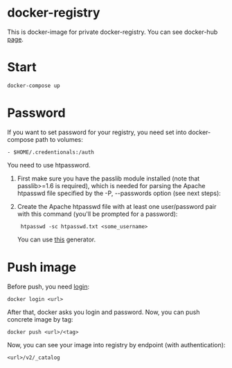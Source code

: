 # docker-registry
This is docker-image for private docker-registry. You can see docker-hub [page](https://hub.docker.com/_/registry).

# Start

    docker-compose up

# Password

If you want to set password for your registry, you need set into docker-compose path to volumes:

    - $HOME/.credentionals:/auth
    
You need to use htpassword. 

1. First make sure you have the passlib module installed (note that passlib>=1.6 is required), which is needed for parsing the Apache htpasswd file specified by the -P, --passwords option (see next steps):
2. Create the Apache htpasswd file with at least one user/password pair with this command (you'll be prompted for a password):


        htpasswd -sc htpasswd.txt <some_username>

    You can use [this](http://www.htaccesstools.com/htpasswd-generator/) generator.
    
# Push image

Before push, you need [login](https://docs.docker.com/engine/reference/commandline/login/):

    docker login <url>

After that, docker asks you login and password. Now, you can push concrete image by tag:

    docker push <url>/<tag>
    
Now, you can see your image into registry by endpoint (with authentication):

    <url>/v2/_catalog
    


